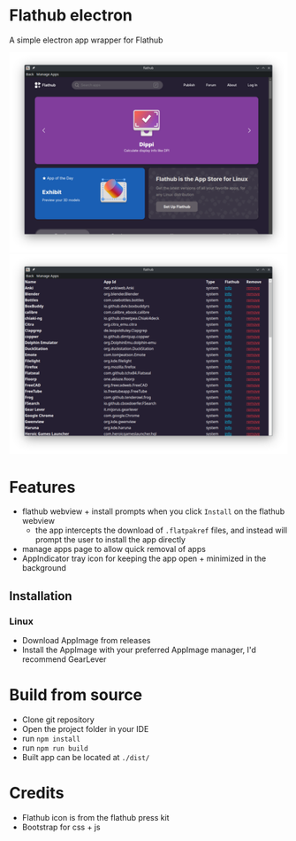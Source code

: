 # Flathub electron

A simple electron app wrapper for Flathub

![flathub](./screenshots/flathub.png)
![manage apps](./screenshots/manage_apps.png)

# Features

- flathub webview + install prompts when you click `Install` on the flathub webview
  - the app intercepts the download of `.flatpakref` files, and instead will prompt the user to install the app directly
- manage apps page to allow quick removal of apps
- AppIndicator tray icon for keeping the app open + minimized in the background

## Installation

### Linux

- Download AppImage from releases
- Install the AppImage with your preferred AppImage manager, I'd recommend GearLever

# Build from source

- Clone git repository
- Open the project folder in your IDE
- run `npm install`
- run `npm run build`
- Built app can be located at `./dist/`

# Credits

- Flathub icon is from the flathub press kit
- Bootstrap for css + js
